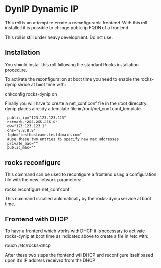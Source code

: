 DynIP Dynamic IP
================

This roll is an attempt to create a reconfigurable frontend.
With this roll installed it is possible to change public ip 
FQDN of a frontend.

This roll is still under heavy development.
Do not use.

Installation
------------

You should install this roll following the standard Rocks installation 
procedure.

To activate the reconfiguration at boot time you need to enable the rocks-dynip 
serice at boot time with:

  chkconfig rocks-dynip on

Finally you will have to create a net\_conf.conf file in the /root direcotry. 
dynip places already a template file in /root/net\_conf.conf_template


```
 public_ip="123.123.123.123"
 netmask="255.255.255.0"
 gw="123.123.123.1"
 dns="8.8.8.8"
 fqdn="testhostname.testdomain.com"
 #use these two entries to specify new mac addresses
 private_mac=""
 public_mac=""
```


rocks reconfigure
-----------------

This command can be used to reconfigure a frontend using a configuration
file with the new network parameters:

   rocks reconfigure net\_conf.conf

This command is called automatically by the rocks-dynip service at boot time.

Frontend with DHCP 
------------------

To have a frontend which works with DHCP it is necessary to activate rocks-dynip at 
boot time as indicated above to create a file in /etc with:

  rouch /etc/rocks-dhcp

After these two steps the frontend will DHCP and reconfigure itself based upon 
it's IP address received from the DHCP





